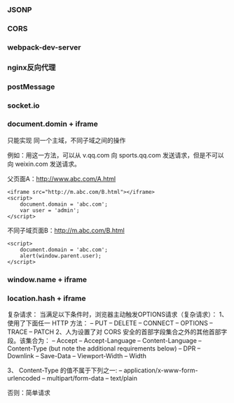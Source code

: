 ### JSONP
### CORS
### webpack-dev-server 
### nginx反向代理
### postMessage
### socket.io
### document.domin + iframe
只能实现 同一个主域，不同子域之间的操作

例如：用这一方法，可以从 v.qq.com 向 sports.qq.com 发送请求，但是不可以向 weixin.com 发送请求。

父页面A：http://www.abc.com/A.html

```
<iframe src="http://m.abc.com/B.html"></iframe>
<script>
    document.domain = 'abc.com';
    var user = 'admin';
</script>

```

不同子域页面B：http://m.abc.com/B.html
```
<script>
    document.domain = 'abc.com';
    alert(window.parent.user);
</script>
```
### window.name + iframe

### location.hash + iframe


 
复杂请求：
当满足以下条件时，浏览器主动触发OPTIONS请求（复杂请求）：
1、使用了下面任一 HTTP 方法：
  – PUT
  – DELETE
  – CONNECT
  – OPTIONS
  – TRACE
  – PATCH
2、人为设置了对 CORS 安全的首部字段集合之外的其他首部字段。该集合为：
  – Accept
  – Accept-Language
  – Content-Language
  – Content-Type (but note the additional requirements below)
  – DPR
  – Downlink
  – Save-Data
  – Viewport-Width
  – Width

3、 Content-Type 的值不属于下列之一:
  – application/x-www-form-urlencoded
  – multipart/form-data
  – text/plain

否则：简单请求


